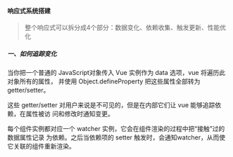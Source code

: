 #### 响应式系统搭建

> 整个响应式可以拆分成4个部分：数据变化、依赖收集、触发更新、性能优化

##### 一、如何追踪变化

当你把一个普通的 JavaScript对象传入 Vue 实例作为 data 选项，vue 将遍历此对象所有的属性，
并使用 Object.defineProperty 把这些属性全部转为 getter/setter。

这些 getter/setter 对用户来说是不可见的，但是在内部它们让 vue 能够追踪依赖，在属性被访
问和修改时通知变更。

每个组件实例都对应一个 watcher 实例，它会在组件渲染的过程中把“接触”过的数据属性记录
为依赖。之后当依赖项的 setter 触发时，会通知watcher，从而使它关联的组件重新渲染。

